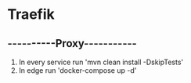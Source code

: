 # Traefik
## ----------Proxy-----------
1. In every service run 'mvn clean install -DskipTests'
2. In edge run 'docker-compose up -d'
